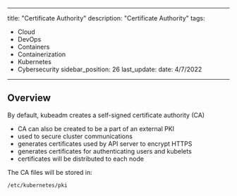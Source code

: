 
---
title: "Certificate Authority"
description: "Certificate Authority"
tags: 
  - Cloud
  - DevOps
  - Containers
  - Containerization
  - Kubernetes
  - Cybersecurity
sidebar_position: 26
last_update:
  date: 4/7/2022
---

## Overview

By default, kubeadm creates a self-signed certificate authority (CA)

- CA can also be created to be a part of an external PKI
- used to secure cluster communications 
- generates certificates used by API server to encrypt HTTPS
- generates certificates for authenticating users and kubelets
- certificates will be distributed to each node

The CA files will be stored in:

```bash
/etc/kubernetes/pki  
```


 

 
